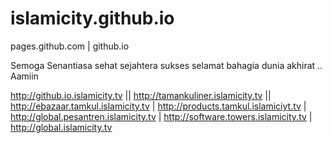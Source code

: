 # islamicity.github.io
pages.github.com | github.io

Semoga Senantiasa sehat sejahtera sukses selamat bahagia dunia akhirat .. Aamiin 

http://github.io.islamicity.tv  || 
http://tamankuliner.islamicity.tv  ||
http://ebazaar.tamkul.islamicity.tv  |
http://products.tamkul.islamiciyt.tv  |
http://global.pesantren.islamicity.tv  |
http://software.towers.islamicity.tv  |
http://global.islamicity.tv
